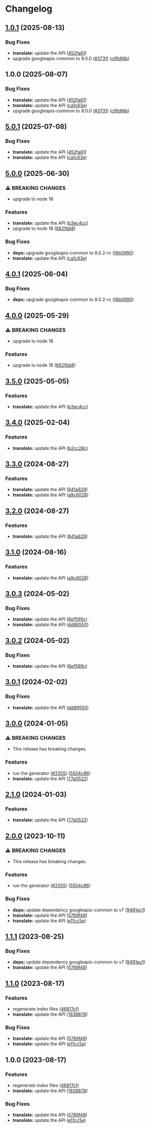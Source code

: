 # Changelog

## [1.0.1](https://github.com/googleapis/google-api-nodejs-client/compare/translate-v1.0.0...translate-v1.0.1) (2025-08-13)


### Bug Fixes

* **translate:** update the API ([452fa61](https://github.com/googleapis/google-api-nodejs-client/commit/452fa61967b5777b40c25317e8b41bd20127c290))
* upgrade googleapis-common to 8.0.0  ([#3731](https://github.com/googleapis/google-api-nodejs-client/issues/3731)) ([c9fdf4b](https://github.com/googleapis/google-api-nodejs-client/commit/c9fdf4b34d6c9bcf608eee35dd281d4680be9797))

## 1.0.0 (2025-08-07)


### Bug Fixes

* **translate:** update the API ([452fa61](https://github.com/googleapis/google-api-nodejs-client/commit/452fa61967b5777b40c25317e8b41bd20127c290))
* **translate:** update the API ([ca1c63e](https://github.com/googleapis/google-api-nodejs-client/commit/ca1c63ed8367c7a41ddc990a0aa23aa3e439aaaf))
* upgrade googleapis-common to 8.0.0  ([#3731](https://github.com/googleapis/google-api-nodejs-client/issues/3731)) ([c9fdf4b](https://github.com/googleapis/google-api-nodejs-client/commit/c9fdf4b34d6c9bcf608eee35dd281d4680be9797))

## [5.0.1](https://github.com/googleapis/google-api-nodejs-client/compare/translate-v5.0.0...translate-v5.0.1) (2025-07-08)


### Bug Fixes

* **translate:** update the API ([452fa61](https://github.com/googleapis/google-api-nodejs-client/commit/452fa61967b5777b40c25317e8b41bd20127c290))
* **translate:** update the API ([ca1c63e](https://github.com/googleapis/google-api-nodejs-client/commit/ca1c63ed8367c7a41ddc990a0aa23aa3e439aaaf))

## [5.0.0](https://github.com/googleapis/google-api-nodejs-client/compare/translate-v4.0.1...translate-v5.0.0) (2025-06-30)


### ⚠ BREAKING CHANGES

* upgrade to node 18

### Features

* **translate:** update the API ([b3ec4cc](https://github.com/googleapis/google-api-nodejs-client/commit/b3ec4cc74bc3e622f1ffcb53a12ac6ce1db70768))
* upgrade to node 18 ([682fbb8](https://github.com/googleapis/google-api-nodejs-client/commit/682fbb869189ae92b3e9a194d37d0548af0c1f92))


### Bug Fixes

* **deps:** upgrade googleapis-common to 8.0.2-rc ([f4b0990](https://github.com/googleapis/google-api-nodejs-client/commit/f4b099071040cfbcfe4a2e7d487d45ee93b369e0))
* **translate:** update the API ([ca1c63e](https://github.com/googleapis/google-api-nodejs-client/commit/ca1c63ed8367c7a41ddc990a0aa23aa3e439aaaf))

## [4.0.1](https://github.com/googleapis/google-api-nodejs-client/compare/translate-v4.0.0...translate-v4.0.1) (2025-06-04)


### Bug Fixes

* **deps:** upgrade googleapis-common to 8.0.2-rc ([f4b0990](https://github.com/googleapis/google-api-nodejs-client/commit/f4b099071040cfbcfe4a2e7d487d45ee93b369e0))

## [4.0.0](https://github.com/googleapis/google-api-nodejs-client/compare/translate-v3.5.0...translate-v4.0.0) (2025-05-29)


### ⚠ BREAKING CHANGES

* upgrade to node 18

### Features

* upgrade to node 18 ([682fbb8](https://github.com/googleapis/google-api-nodejs-client/commit/682fbb869189ae92b3e9a194d37d0548af0c1f92))

## [3.5.0](https://github.com/googleapis/google-api-nodejs-client/compare/translate-v3.4.0...translate-v3.5.0) (2025-05-05)


### Features

* **translate:** update the API ([b3ec4cc](https://github.com/googleapis/google-api-nodejs-client/commit/b3ec4cc74bc3e622f1ffcb53a12ac6ce1db70768))

## [3.4.0](https://github.com/googleapis/google-api-nodejs-client/compare/translate-v3.3.0...translate-v3.4.0) (2025-02-04)


### Features

* **translate:** update the API ([b2cc28c](https://github.com/googleapis/google-api-nodejs-client/commit/b2cc28c90e1f92ce38333b6066bca68ec47a7095))

## [3.3.0](https://github.com/googleapis/google-api-nodejs-client/compare/translate-v3.2.0...translate-v3.3.0) (2024-08-27)


### Features

* **translate:** update the API ([841a829](https://github.com/googleapis/google-api-nodejs-client/commit/841a82938451a65ba84422285229061afbd7a5aa))
* **translate:** update the API ([a9c6028](https://github.com/googleapis/google-api-nodejs-client/commit/a9c60282a88cbfc6fc87840dde50da1b60ce19f8))

## [3.2.0](https://github.com/googleapis/google-api-nodejs-client/compare/translate-v3.1.0...translate-v3.2.0) (2024-08-27)


### Features

* **translate:** update the API ([841a829](https://github.com/googleapis/google-api-nodejs-client/commit/841a82938451a65ba84422285229061afbd7a5aa))

## [3.1.0](https://github.com/googleapis/google-api-nodejs-client/compare/translate-v3.0.3...translate-v3.1.0) (2024-08-16)


### Features

* **translate:** update the API ([a9c6028](https://github.com/googleapis/google-api-nodejs-client/commit/a9c60282a88cbfc6fc87840dde50da1b60ce19f8))

## [3.0.3](https://github.com/googleapis/google-api-nodejs-client/compare/translate-v3.0.2...translate-v3.0.3) (2024-05-02)


### Bug Fixes

* **translate:** update the API ([6ef599c](https://github.com/googleapis/google-api-nodejs-client/commit/6ef599c831d7a797b797faf3736ac6514d6bf5c0))
* **translate:** update the API ([dd89550](https://github.com/googleapis/google-api-nodejs-client/commit/dd895505b45d699de320175c9b4fce932f31117d))

## [3.0.2](https://github.com/googleapis/google-api-nodejs-client/compare/translate-v3.0.1...translate-v3.0.2) (2024-05-02)


### Bug Fixes

* **translate:** update the API ([6ef599c](https://github.com/googleapis/google-api-nodejs-client/commit/6ef599c831d7a797b797faf3736ac6514d6bf5c0))

## [3.0.1](https://github.com/googleapis/google-api-nodejs-client/compare/translate-v3.0.0...translate-v3.0.1) (2024-02-02)


### Bug Fixes

* **translate:** update the API ([dd89550](https://github.com/googleapis/google-api-nodejs-client/commit/dd895505b45d699de320175c9b4fce932f31117d))

## [3.0.0](https://github.com/googleapis/google-api-nodejs-client/compare/translate-v2.1.0...translate-v3.0.0) (2024-01-05)


### ⚠ BREAKING CHANGES

* This release has breaking changes.

### Features

* run the generator ([#3355](https://github.com/googleapis/google-api-nodejs-client/issues/3355)) ([5504c86](https://github.com/googleapis/google-api-nodejs-client/commit/5504c86fd61740886047320e2ed70f02a164acd7))
* **translate:** update the API ([77a0522](https://github.com/googleapis/google-api-nodejs-client/commit/77a05229d287e07fcad75c7d509cda29d5c41856))

## [2.1.0](https://github.com/googleapis/google-api-nodejs-client/compare/translate-v2.0.0...translate-v2.1.0) (2024-01-03)


### Features

* **translate:** update the API ([77a0522](https://github.com/googleapis/google-api-nodejs-client/commit/77a05229d287e07fcad75c7d509cda29d5c41856))

## [2.0.0](https://github.com/googleapis/google-api-nodejs-client/compare/translate-v1.1.1...translate-v2.0.0) (2023-10-11)


### ⚠ BREAKING CHANGES

* This release has breaking changes.

### Features

* run the generator ([#3355](https://github.com/googleapis/google-api-nodejs-client/issues/3355)) ([5504c86](https://github.com/googleapis/google-api-nodejs-client/commit/5504c86fd61740886047320e2ed70f02a164acd7))


### Bug Fixes

* **deps:** update dependency googleapis-common to v7 ([9491ec1](https://github.com/googleapis/google-api-nodejs-client/commit/9491ec1cdc3c413e7d73edcfcd59cf5c28a7c855))
* **translate:** update the API ([5789f48](https://github.com/googleapis/google-api-nodejs-client/commit/5789f485eae7d8b17c353e7f24185b0b31b6b80d))
* **translate:** update the API ([e11cc5e](https://github.com/googleapis/google-api-nodejs-client/commit/e11cc5eea636bd504866a61225bbefd8c7c98878))

## [1.1.1](https://github.com/googleapis/google-api-nodejs-client/compare/translate-v1.1.0...translate-v1.1.1) (2023-08-25)


### Bug Fixes

* **deps:** update dependency googleapis-common to v7 ([9491ec1](https://github.com/googleapis/google-api-nodejs-client/commit/9491ec1cdc3c413e7d73edcfcd59cf5c28a7c855))
* **translate:** update the API ([5789f48](https://github.com/googleapis/google-api-nodejs-client/commit/5789f485eae7d8b17c353e7f24185b0b31b6b80d))

## [1.1.0](https://github.com/googleapis/google-api-nodejs-client/compare/translate-v1.0.0...translate-v1.1.0) (2023-08-17)


### Features

* regenerate index files ([46817cf](https://github.com/googleapis/google-api-nodejs-client/commit/46817cfbbdb7030ef55c89dcd5dd54b85d14da5b))
* **translate:** update the API ([1838878](https://github.com/googleapis/google-api-nodejs-client/commit/1838878103aa387e14078a7b4c72ff04fce14d7a))


### Bug Fixes

* **translate:** update the API ([5789f48](https://github.com/googleapis/google-api-nodejs-client/commit/5789f485eae7d8b17c353e7f24185b0b31b6b80d))
* **translate:** update the API ([e11cc5e](https://github.com/googleapis/google-api-nodejs-client/commit/e11cc5eea636bd504866a61225bbefd8c7c98878))

## 1.0.0 (2023-08-17)


### Features

* regenerate index files ([46817cf](https://github.com/googleapis/google-api-nodejs-client/commit/46817cfbbdb7030ef55c89dcd5dd54b85d14da5b))
* **translate:** update the API ([1838878](https://github.com/googleapis/google-api-nodejs-client/commit/1838878103aa387e14078a7b4c72ff04fce14d7a))


### Bug Fixes

* **translate:** update the API ([5789f48](https://github.com/googleapis/google-api-nodejs-client/commit/5789f485eae7d8b17c353e7f24185b0b31b6b80d))
* **translate:** update the API ([e11cc5e](https://github.com/googleapis/google-api-nodejs-client/commit/e11cc5eea636bd504866a61225bbefd8c7c98878))
